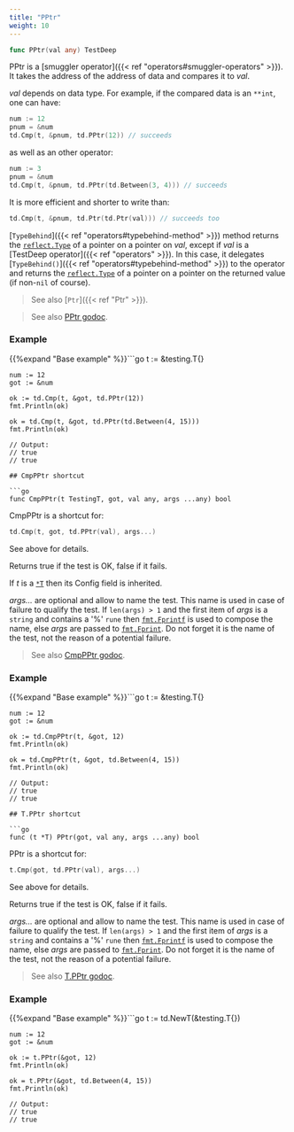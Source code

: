 ```yaml
---
title: "PPtr"
weight: 10
---
```


```go
func PPtr(val any) TestDeep
```

PPtr is a [smuggler operator]({{< ref "operators#smuggler-operators" >}}). It takes the address of the address of
data and compares it to *val*.

*val* depends on data type. For example, if the compared data is an
`**int`, one can have:

```go
num := 12
pnum = &num
td.Cmp(t, &pnum, td.PPtr(12)) // succeeds
```

as well as an other operator:

```go
num := 3
pnum = &num
td.Cmp(t, &pnum, td.PPtr(td.Between(3, 4))) // succeeds
```

It is more efficient and shorter to write than:

```go
td.Cmp(t, &pnum, td.Ptr(td.Ptr(val))) // succeeds too
```

[`TypeBehind`]({{< ref "operators#typebehind-method" >}}) method returns the [`reflect.Type`](https://pkg.go.dev/reflect#Type) of a pointer on a
pointer on *val*, except if *val* is a [TestDeep operator]({{< ref "operators" >}}). In this
case, it delegates [`TypeBehind()`]({{< ref "operators#typebehind-method" >}}) to the operator and returns the
[`reflect.Type`](https://pkg.go.dev/reflect#Type) of a pointer on a pointer on the returned value (if
non-`nil` of course).

> See also [`Ptr`]({{< ref "Ptr" >}}).


> See also [<i class='fas fa-book'></i> PPtr godoc](https://pkg.go.dev/github.com/maxatome/go-testdeep/td#PPtr).

### Example

{{%expand "Base example" %}}```go
	t := &testing.T{}

	num := 12
	got := &num

	ok := td.Cmp(t, &got, td.PPtr(12))
	fmt.Println(ok)

	ok = td.Cmp(t, &got, td.PPtr(td.Between(4, 15)))
	fmt.Println(ok)

	// Output:
	// true
	// true

```{{% /expand%}}
## CmpPPtr shortcut

```go
func CmpPPtr(t TestingT, got, val any, args ...any) bool
```

CmpPPtr is a shortcut for:

```go
td.Cmp(t, got, td.PPtr(val), args...)
```

See above for details.

Returns true if the test is OK, false if it fails.

If *t* is a [`*T`](https://pkg.go.dev/github.com/maxatome/go-testdeep/td#T) then its Config field is inherited.

*args...* are optional and allow to name the test. This name is
used in case of failure to qualify the test. If `len(args) > 1` and
the first item of *args* is a `string` and contains a '%' `rune` then
[`fmt.Fprintf`](https://pkg.go.dev/fmt#Fprintf) is used to compose the name, else *args* are passed to
[`fmt.Fprint`](https://pkg.go.dev/fmt#Fprint). Do not forget it is the name of the test, not the
reason of a potential failure.


> See also [<i class='fas fa-book'></i> CmpPPtr godoc](https://pkg.go.dev/github.com/maxatome/go-testdeep/td#CmpPPtr).

### Example

{{%expand "Base example" %}}```go
	t := &testing.T{}

	num := 12
	got := &num

	ok := td.CmpPPtr(t, &got, 12)
	fmt.Println(ok)

	ok = td.CmpPPtr(t, &got, td.Between(4, 15))
	fmt.Println(ok)

	// Output:
	// true
	// true

```{{% /expand%}}
## T.PPtr shortcut

```go
func (t *T) PPtr(got, val any, args ...any) bool
```

PPtr is a shortcut for:

```go
t.Cmp(got, td.PPtr(val), args...)
```

See above for details.

Returns true if the test is OK, false if it fails.

*args...* are optional and allow to name the test. This name is
used in case of failure to qualify the test. If `len(args) > 1` and
the first item of *args* is a `string` and contains a '%' `rune` then
[`fmt.Fprintf`](https://pkg.go.dev/fmt#Fprintf) is used to compose the name, else *args* are passed to
[`fmt.Fprint`](https://pkg.go.dev/fmt#Fprint). Do not forget it is the name of the test, not the
reason of a potential failure.


> See also [<i class='fas fa-book'></i> T.PPtr godoc](https://pkg.go.dev/github.com/maxatome/go-testdeep/td#T.PPtr).

### Example

{{%expand "Base example" %}}```go
	t := td.NewT(&testing.T{})

	num := 12
	got := &num

	ok := t.PPtr(&got, 12)
	fmt.Println(ok)

	ok = t.PPtr(&got, td.Between(4, 15))
	fmt.Println(ok)

	// Output:
	// true
	// true

```{{% /expand%}}
